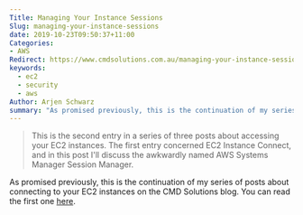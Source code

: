 ```yaml
---
Title: Managing Your Instance Sessions
Slug: managing-your-instance-sessions
date: 2019-10-23T09:50:37+11:00
Categories:
- AWS
Redirect: https://www.cmdsolutions.com.au/managing-your-instance-sessions/
keywords:
  - ec2
  - security
  - aws
Author: Arjen Schwarz
summary: "As promised previously, this is the continuation of my series of posts about connecting to your EC2 instances on the CMD Solutions blog. This one is all about the AWS Systems Manager Session Manager."
---
```


> This is the second entry in a series of three posts about accessing your EC2 instances. The first entry concerned EC2 Instance Connect, and in this post I'll discuss the awkwardly named AWS Systems Manager Session Manager.

As promised previously, this is the continuation of my series of posts about connecting to your EC2 instances on the CMD Solutions blog. You can read the first one [here](https://www.cmdsolutions.com.au/connecting-with-ec2-instance-connect/).